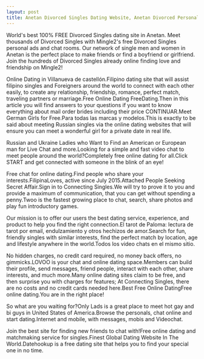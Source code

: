 ```yaml
---
layout: post
title: Anetan Divorced Singles Dating Website, Anetan Divorced Personals, Divorced Singles in Anetan | Free Online Dating
---
```


World's best 100% FREE Divorced Singles dating site in Anetan. Meet thousands of Divorced Singles with Mingle2's free Divorced Singles personal ads and chat rooms. Our network of single men and women in Anetan is the perfect place to make friends or find a boyfriend or girlfriend. Join the hundreds of Divorced Singles already online finding love and friendship on Mingle2!


Online Dating in Villanueva de castellón.Filipino dating site that will assist filipino singles and Foreigners around the world to connect with each other easily, to create any relationship, friendship, romance, perfect match, traveling partners or marriage.Free Online Dating FreeDating.Then in this article you will find answers to your questions if you want to know everything about mail order brides including their price CONTINUAR.Meet German Girls for Free.Para todas las marcas y modelos.This is exactly to be said about meeting Russian singles via the online dating websites that will ensure you can meet a wonderful girl for a private date in real life.




Russian and Ukraine Ladies who Want to Find an American or European man for Live Chat and more.Looking for a simple and fast video chat to meet people around the world?Completely free online dating for all.Click START and get connected with someone in the blink of an eye!




Free chat for online dating.Find people who share your interests.FilipinaLoves, active since July 2015.Attached People Seeking Secret Affair.Sign in to Connecting Singles.We will try to prove it to you and provide a maximum of communication, that you can get without spending a penny.Twoo is the fastest growing place to chat, search, share photos and play fun introductory games.




Our mission is to offer our users the best dating service, experience, and product to help you find the right connection.El tarot de Paloma: lectura de tarot por email, endulzamiento y otros hechizos de amor.Search for fun, friendly singles with similar interests, find the perfect match by location, age and lifestyle anywhere in the world.Todos los video chats en el mismo sitio.




No hidden charges, no credit card required, no money back offers, no gimmicks.LOVOO is your chat and online dating space.Members can build their profile, send messages, friend people, interact with each other, share interests, and much more.Many online dating sites claim to be free, and then surprise you with charges for features; At Connecting Singles, there are no costs and no credit cards needed here.Best Free Online DatingFree online dating.You are in the right place!




So what are you waiting for?Only Lads is a great place to meet hot gay and bi guys in United States of America.Browse the personals, chat online and start dating.Internet and mobile, with messages, mobis and Videochat.




Join the best site for finding new friends to chat with!Free online dating and matchmaking service for singles.Finest Global Dating Website In The World.Datehookup is a free dating site that helps you to find your special one in no time.




